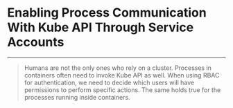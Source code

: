 <!-- .slide: data-background="../img/background/why.jpg" -->
# Enabling Process Communication With Kube API Through Service Accounts

---


<!-- .slide: data-background="../img/background/communication.jpeg" -->
> Humans are not the only ones who rely on a cluster. Processes in containers often need to invoke Kube API as well. When using RBAC for authentication, we need to decide which users will have permissions to perform specific actions. The same holds true for the processes running inside containers.
